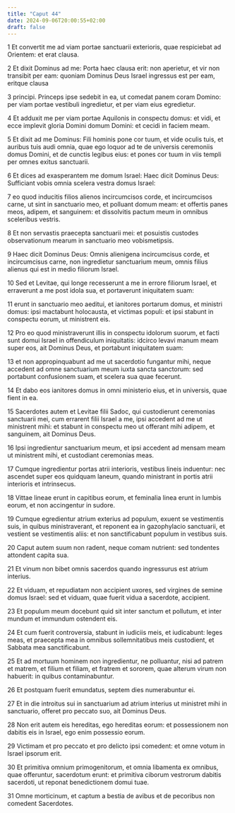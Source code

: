 ```yaml
---
title: "Caput 44"
date: 2024-09-06T20:00:55+02:00
draft: false
---
```



1 Et convertit me ad viam portae sanctuarii exterioris, quae respiciebat ad Orientem: et erat clausa.

2 Et dixit Dominus ad me: Porta haec clausa erit: non aperietur, et vir non transibit per eam: quoniam Dominus Deus Israel ingressus est per eam, eritque clausa

3 principi. Princeps ipse sedebit in ea, ut comedat panem coram Domino: per viam portae vestibuli ingredietur, et per viam eius egredietur.

4 Et adduxit me per viam portae Aquilonis in conspectu domus: et vidi, et ecce implevit gloria Domini domum Domini: et cecidi in faciem meam.

5 Et dixit ad me Dominus: Fili hominis pone cor tuum, et vide oculis tuis, et auribus tuis audi omnia, quae ego loquor ad te de universis ceremoniis domus Domini, et de cunctis legibus eius: et pones cor tuum in viis templi per omnes exitus sanctuarii.

6 Et dices ad exasperantem me domum Israel: Haec dicit Dominus Deus: Sufficiant vobis omnia scelera vestra domus Israel:

7 eo quod inducitis filios alienos incircumcisos corde, et incircumcisos carne, ut sint in sanctuario meo, et polluant domum meam: et offertis panes meos, adipem, et sanguinem: et dissolvitis pactum meum in omnibus sceleribus vestris.

8 Et non servastis praecepta sanctuarii mei: et posuistis custodes observationum mearum in sanctuario meo vobismetipsis.

9 Haec dicit Dominus Deus: Omnis alienigena incircumcisus corde, et incircumcisus carne, non ingredietur sanctuarium meum, omnis filius alienus qui est in medio filiorum Israel.

10 Sed et Levitae, qui longe recesserunt a me in errore filiorum Israel, et erraverunt a me post idola sua, et portaverunt iniquitatem suam:

11 erunt in sanctuario meo aeditui, et ianitores portarum domus, et ministri domus: ipsi mactabunt holocausta, et victimas populi: et ipsi stabunt in conspectu eorum, ut ministrent eis.

12 Pro eo quod ministraverunt illis in conspectu idolorum suorum, et facti sunt domui Israel in offendiculum iniquitatis: idcirco levavi manum meam super eos, ait Dominus Deus, et portabunt iniquitatem suam:

13 et non appropinquabunt ad me ut sacerdotio fungantur mihi, neque accedent ad omne sanctuarium meum iuxta sancta sanctorum: sed portabunt confusionem suam, et scelera sua quae fecerunt.

14 Et dabo eos ianitores domus in omni ministerio eius, et in universis, quae fient in ea.

15 Sacerdotes autem et Levitae filii Sadoc, qui custodierunt ceremonias sanctuarii mei, cum errarent filii Israel a me, ipsi accedent ad me ut ministrent mihi: et stabunt in conspectu meo ut offerant mihi adipem, et sanguinem, ait Dominus Deus.

16 Ipsi ingredientur sanctuarium meum, et ipsi accedent ad mensam meam ut ministrent mihi, et custodiant ceremonias meas.

17 Cumque ingredientur portas atrii interioris, vestibus lineis induentur: nec ascendet super eos quidquam laneum, quando ministrant in portis atrii interioris et intrinsecus.

18 Vittae lineae erunt in capitibus eorum, et feminalia linea erunt in lumbis eorum, et non accingentur in sudore.

19 Cumque egredientur atrium exterius ad populum, exuent se vestimentis suis, in quibus ministraverant, et reponent ea in gazophylacio sanctuarii, et vestient se vestimentis aliis: et non sanctificabunt populum in vestibus suis.

20 Caput autem suum non radent, neque comam nutrient: sed tondentes attondent capita sua.

21 Et vinum non bibet omnis sacerdos quando ingressurus est atrium interius.

22 Et viduam, et repudiatam non accipient uxores, sed virgines de semine domus Israel: sed et viduam, quae fuerit vidua a sacerdote, accipient.

23 Et populum meum docebunt quid sit inter sanctum et pollutum, et inter mundum et immundum ostendent eis.

24 Et cum fuerit controversia, stabunt in iudiciis meis, et iudicabunt: leges meas, et praecepta mea in omnibus sollemnitatibus meis custodient, et Sabbata mea sanctificabunt.

25 Et ad mortuum hominem non ingredientur, ne polluantur, nisi ad patrem et matrem, et filium et filiam, et fratrem et sororem, quae alterum virum non habuerit: in quibus contaminabuntur.

26 Et postquam fuerit emundatus, septem dies numerabuntur ei.

27 Et in die introitus sui in sanctuarium ad atrium interius ut ministret mihi in sanctuario, offeret pro peccato suo, ait Dominus Deus.

28 Non erit autem eis hereditas, ego hereditas eorum: et possessionem non dabitis eis in Israel, ego enim possessio eorum.

29 Victimam et pro peccato et pro delicto ipsi comedent: et omne votum in Israel ipsorum erit.

30 Et primitiva omnium primogenitorum, et omnia libamenta ex omnibus, quae offeruntur, sacerdotum erunt: et primitiva ciborum vestrorum dabitis sacerdoti, ut reponat benedictionem domui tuae.

31 Omne morticinum, et captum a bestia de avibus et de pecoribus non comedent Sacerdotes.

